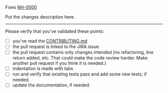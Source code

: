 Fixes [NH-0000](http://nhibernate.jira.com/browse/NH-0000) 

Put the changes description here.

---

Please verify that you've validated these points:

- [ ] you've read the [CONTRIBUTING.md](CONTRIBUTING.md)
- [ ] the pull request is linked to the JIRA issue.
- [ ] the pull request contains only changes intended (no refactoring, line return added, etc. That could make the code review harder. Make another pull request if you think it is needed.)
- [ ] indentation is made with tabs
- [ ] run and verify that existing tests pass and add some new tests, if needed.
- [ ] update the documentation, if needed.
